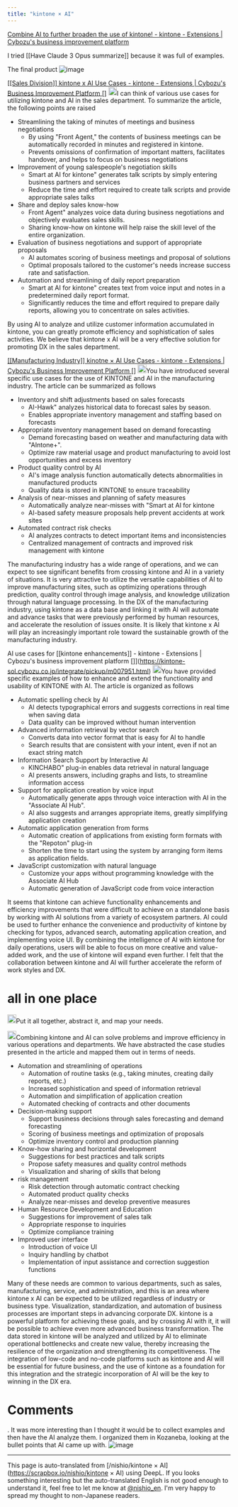 ```yaml
---
title: "kintone × AI"
---
```


[Combine AI to further broaden the use of kintone! - kintone - Extensions | Cybozu's business improvement platform](https://kintone-sol.cybozu.co.jp/integrate/pickup/m007938.html)

I tried [[Have Claude 3 Opus summarize]] because it was full of examples.

The final product
![image](https://gyazo.com/484afc96b6f893bdb7844f655655cd79/thumb/1000)


[[[Sales Division]] kintone x AI Use Cases - kintone - Extensions | Cybozu's Business Improvement Platform []](https://kintone-sol.cybozu.co.jp/integrate/pickup/m007953.html)
<img src='https://scrapbox.io/api/pages/nishio-en/claude/icon' alt='claude.icon' height="19.5"/>I can think of various use cases for utilizing kintone and AI in the sales department. To summarize the article, the following points are raised
- Streamlining the taking of minutes of meetings and business negotiations
    - By using "Front Agent," the contents of business meetings can be automatically recorded in minutes and registered in kintone.
    - Prevents omissions of confirmation of important matters, facilitates handover, and helps to focus on business negotiations
- Improvement of young salespeople's negotiation skills
    - Smart at AI for kintone" generates talk scripts by simply entering business partners and services
    - Reduce the time and effort required to create talk scripts and provide appropriate sales talks
- Share and deploy sales know-how
    - Front Agent" analyzes voice data during business negotiations and objectively evaluates sales skills.
    - Sharing know-how on kintone will help raise the skill level of the entire organization.
- Evaluation of business negotiations and support of appropriate proposals
    - AI automates scoring of business meetings and proposal of solutions
    - Optimal proposals tailored to the customer's needs increase success rate and satisfaction.
- Automation and streamlining of daily report preparation
    - Smart at AI for kintone" creates text from voice input and notes in a predetermined daily report format.
    - Significantly reduces the time and effort required to prepare daily reports, allowing you to concentrate on sales activities.

By using AI to analyze and utilize customer information accumulated in kintone, you can greatly promote efficiency and sophistication of sales activities. We believe that kintone x AI will be a very effective solution for promoting DX in the sales department.

[[[Manufacturing Industry]] kinotne × AI Use Cases - kintone - Extensions | Cybozu's Business Improvement Platform []](https://kintone-sol.cybozu.co.jp/integrate/pickup/m007950.html)
<img src='https://scrapbox.io/api/pages/nishio-en/claude/icon' alt='claude.icon' height="19.5"/>You have introduced several specific use cases for the use of KINTONE and AI in the manufacturing industry. The article can be summarized as follows
- Inventory and shift adjustments based on sales forecasts
    - AI-Hawk" analyzes historical data to forecast sales by season.
    - Enables appropriate inventory management and staffing based on forecasts
- Appropriate inventory management based on demand forecasting
    - Demand forecasting based on weather and manufacturing data with "AIntone+".
    - Optimize raw material usage and product manufacturing to avoid lost opportunities and excess inventory
- Product quality control by AI
    - AI's image analysis function automatically detects abnormalities in manufactured products
    - Quality data is stored in KINTONE to ensure traceability
- Analysis of near-misses and planning of safety measures
    - Automatically analyze near-misses with "Smart at AI for kintone
    - AI-based safety measure proposals help prevent accidents at work sites
- Automated contract risk checks
    - AI analyzes contracts to detect important items and inconsistencies
    - Centralized management of contracts and improved risk management with kintone

The manufacturing industry has a wide range of operations, and we can expect to see significant benefits from crossing kintone and AI in a variety of situations. It is very attractive to utilize the versatile capabilities of AI to improve manufacturing sites, such as optimizing operations through prediction, quality control through image analysis, and knowledge utilization through natural language processing.
In the DX of the manufacturing industry, using kintone as a data base and linking it with AI will automate and advance tasks that were previously performed by human resources, and accelerate the resolution of issues onsite. It is likely that kintone x AI will play an increasingly important role toward the sustainable growth of the manufacturing industry.

AI use cases for [[kintone enhancements]] - kintone - Extensions | Cybozu's business improvement platform []](https://kintone-sol.cybozu.co.jp/integrate/pickup/m007951.html)
<img src='https://scrapbox.io/api/pages/nishio-en/claude/icon' alt='claude.icon' height="19.5"/>You have provided specific examples of how to enhance and extend the functionality and usability of KINTONE with AI. The article is organized as follows
- Automatic spelling check by AI
    - AI detects typographical errors and suggests corrections in real time when saving data
    - Data quality can be improved without human intervention
- Advanced information retrieval by vector search
    - Converts data into vector format that is easy for AI to handle
    - Search results that are consistent with your intent, even if not an exact string match
- Information Search Support by Interactive AI
    - KINCHABO" plug-in enables data retrieval in natural language
    - AI presents answers, including graphs and lists, to streamline information access
- Support for application creation by voice input
    - Automatically generate apps through voice interaction with AI in the "Associate AI Hub".
    - AI also suggests and arranges appropriate items, greatly simplifying application creation
- Automatic application generation from forms
    - Automatic creation of applications from existing form formats with the "Repoton" plug-in
    - Shorten the time to start using the system by arranging form items as application fields.
- JavaScript customization with natural language
    - Customize your apps without programming knowledge with the Associate AI Hub
    - Automatic generation of JavaScript code from voice interaction

It seems that kintone can achieve functionality enhancements and efficiency improvements that were difficult to achieve on a standalone basis by working with AI solutions from a variety of ecosystem partners.
AI could be used to further enhance the convenience and productivity of kintone by checking for typos, advanced search, automating application creation, and implementing voice UI.
By combining the intelligence of AI with kintone for daily operations, users will be able to focus on more creative and value-added work, and the use of kintone will expand even further. I felt that the collaboration between kintone and AI will further accelerate the reform of work styles and DX.

# all in one place
<img src='https://scrapbox.io/api/pages/nishio-en/nishio/icon' alt='nishio.icon' height="19.5"/>Put it all together, abstract it, and map your needs.

<img src='https://scrapbox.io/api/pages/nishio-en/claude/icon' alt='claude.icon' height="19.5"/>Combining kintone and AI can solve problems and improve efficiency in various operations and departments. We have abstracted the case studies presented in the article and mapped them out in terms of needs.
- Automation and streamlining of operations
    - Automation of routine tasks (e.g., taking minutes, creating daily reports, etc.)
    - Increased sophistication and speed of information retrieval
    - Automation and simplification of application creation
    - Automated checking of contracts and other documents
- Decision-making support
    - Support business decisions through sales forecasting and demand forecasting
    - Scoring of business meetings and optimization of proposals
    - Optimize inventory control and production planning
- Know-how sharing and horizontal development
    - Suggestions for best practices and talk scripts
    - Propose safety measures and quality control methods
    - Visualization and sharing of skills that belong
- risk management
    - Risk detection through automatic contract checking
    - Automated product quality checks
    - Analyze near-misses and develop preventive measures
- Human Resource Development and Education
    - Suggestions for improvement of sales talk
    - Appropriate response to inquiries
    - Optimize compliance training
- Improved user interface
    - Introduction of voice UI
    - Inquiry handling by chatbot
    - Implementation of input assistance and correction suggestion functions

Many of these needs are common to various departments, such as sales, manufacturing, service, and administration, and this is an area where kintone x AI can be expected to be utilized regardless of industry or business type.
Visualization, standardization, and automation of business processes are important steps in advancing corporate DX. kintone is a powerful platform for achieving these goals, and by crossing AI with it, it will be possible to achieve even more advanced business transformation.
The data stored in kintone will be analyzed and utilized by AI to eliminate operational bottlenecks and create new value, thereby increasing the resilience of the organization and strengthening its competitiveness.
The integration of low-code and no-code platforms such as kintone and AI will be essential for future business, and the use of kintone as a foundation for this integration and the strategic incorporation of AI will be the key to winning in the DX era.

# Comments
.
It was more interesting than I thought it would be to collect examples and then have the AI analyze them.
I organized them in Kozaneba, looking at the bullet points that AI came up with.
![image](https://gyazo.com/484afc96b6f893bdb7844f655655cd79/thumb/1000)

---
This page is auto-translated from [/nishio/kintone × AI](https://scrapbox.io/nishio/kintone × AI) using DeepL. If you looks something interesting but the auto-translated English is not good enough to understand it, feel free to let me know at [@nishio_en](https://twitter.com/nishio_en). I'm very happy to spread my thought to non-Japanese readers.